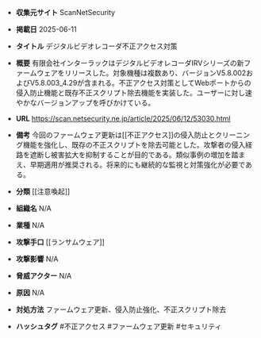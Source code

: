 - **収集元サイト**
ScanNetSecurity

- **掲載日**
2025-06-11

- **タイトル**
デジタルビデオレコーダ不正アクセス対策

- **概要**
有限会社インターラックはデジタルビデオレコーダIRVシリーズの新ファームウェアをリリースした。対象機種は複数あり、バージョンV5.8.002およびV5.8.003_4.29が含まれる。不正アクセス対策としてWebポートからの侵入防止機能と既存不正スクリプト除去機能を実装した。ユーザーに対し速やかなバージョンアップを呼びかけている。

- **URL**
https://scan.netsecurity.ne.jp/article/2025/06/12/53030.html

- **備考**
今回のファームウェア更新は[[不正アクセス]]の侵入防止とクリーニング機能を強化し、既存の不正スクリプトを除去可能とした。攻撃者の侵入経路を遮断し被害拡大を抑制することが目的である。類似事例の増加を踏まえ、早期適用が推奨される。将来的にも継続的な監視と対策強化が必要である。

- **分類**
[[注意喚起]]

- **組織名**
N/A

- **業種**
N/A

- **攻撃手口**
[[ランサムウェア]]

- **攻撃影響**
N/A

- **脅威アクター**
N/A

- **原因**
N/A

- **対処方法**
ファームウェア更新、侵入防止強化、不正スクリプト除去

- **ハッシュタグ**
#不正アクセス #ファームウェア更新 #セキュリティ
